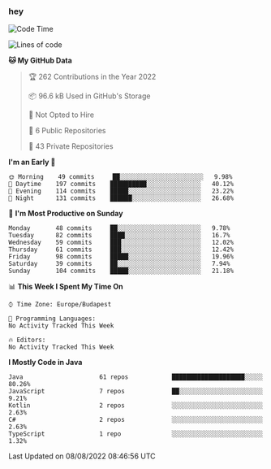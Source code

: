 ### hey

<!--START_SECTION:waka-->
![Code Time](http://img.shields.io/badge/Code%20Time-801%20hrs%2035%20mins-blue)

![Lines of code](https://img.shields.io/badge/From%20Hello%20World%20I%27ve%20Written-508%20Thousand%20lines%20of%20code-blue)

**🐱 My GitHub Data** 

> 🏆 262 Contributions in the Year 2022
 > 
> 📦 96.6 kB Used in GitHub's Storage 
 > 
> 🚫 Not Opted to Hire
 > 
> 📜 6 Public Repositories 
 > 
> 🔑 43 Private Repositories  
 > 
**I'm an Early 🐤** 

```text
🌞 Morning    49 commits     ██░░░░░░░░░░░░░░░░░░░░░░░   9.98% 
🌆 Daytime    197 commits    ██████████░░░░░░░░░░░░░░░   40.12% 
🌃 Evening    114 commits    █████░░░░░░░░░░░░░░░░░░░░   23.22% 
🌙 Night      131 commits    ██████░░░░░░░░░░░░░░░░░░░   26.68%

```
📅 **I'm Most Productive on Sunday** 

```text
Monday       48 commits     ██░░░░░░░░░░░░░░░░░░░░░░░   9.78% 
Tuesday      82 commits     ████░░░░░░░░░░░░░░░░░░░░░   16.7% 
Wednesday    59 commits     ███░░░░░░░░░░░░░░░░░░░░░░   12.02% 
Thursday     61 commits     ███░░░░░░░░░░░░░░░░░░░░░░   12.42% 
Friday       98 commits     █████░░░░░░░░░░░░░░░░░░░░   19.96% 
Saturday     39 commits     ██░░░░░░░░░░░░░░░░░░░░░░░   7.94% 
Sunday       104 commits    █████░░░░░░░░░░░░░░░░░░░░   21.18%

```


📊 **This Week I Spent My Time On** 

```text
⌚︎ Time Zone: Europe/Budapest

💬 Programming Languages: 
No Activity Tracked This Week

🔥 Editors: 
No Activity Tracked This Week

```

**I Mostly Code in Java** 

```text
Java                     61 repos            ████████████████████░░░░░   80.26% 
JavaScript               7 repos             ██░░░░░░░░░░░░░░░░░░░░░░░   9.21% 
Kotlin                   2 repos             ░░░░░░░░░░░░░░░░░░░░░░░░░   2.63% 
C#                       2 repos             ░░░░░░░░░░░░░░░░░░░░░░░░░   2.63% 
TypeScript               1 repo              ░░░░░░░░░░░░░░░░░░░░░░░░░   1.32%

```



 Last Updated on 08/08/2022 08:46:56 UTC
<!--END_SECTION:waka-->
